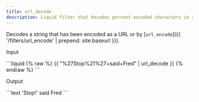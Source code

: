 ```yaml
---
title: url_decode
description: Liquid filter that decodes percent-encoded characters in a string.
---
```


Decodes a string that has been encoded as a URL or by [`url_encode`]({{ '/filters/url_encode' | prepend: site.baseurl }}).

<p class="code-label">Input</p>
```liquid
{% raw %}
{{ "%27Stop%21%27+said+Fred" | url_decode }}
{% endraw %}
```

<p class="code-label">Output</p>
```text
'Stop!' said Fred
```
